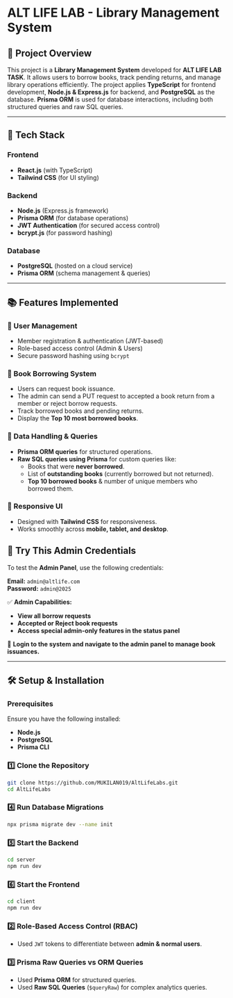 # ALT LIFE LAB - Library Management System

## 📌 Project Overview
This project is a **Library Management System** developed for **ALT LIFE LAB TASK**. It allows users to borrow books, track pending returns, and manage library operations efficiently. The project applies **TypeScript** for frontend development, **Node.js & Express.js** for backend, and **PostgreSQL** as the database. **Prisma ORM** is used for database interactions, including both structured queries and raw SQL queries.

---

## 🚀 Tech Stack
### **Frontend**
- **React.js** (with TypeScript)
- **Tailwind CSS** (for UI styling)

### **Backend**
- **Node.js** (Express.js framework)
- **Prisma ORM** (for database operations)
- **JWT Authentication** (for secured access control)
- **bcrypt.js** (for password hashing)

### **Database**
- **PostgreSQL** (hosted on a cloud service)
- **Prisma ORM** (schema management & queries)

---

## 📚 Features Implemented
### **🔹 User Management**
- Member registration & authentication (JWT-based)
- Role-based access control (Admin & Users)
- Secure password hashing using `bcrypt`

### **🔹 Book Borrowing System**
- Users can request book issuance.
- The admin can send a PUT request to accepted a book return from a member or reject borrow requests.
- Track borrowed books and pending returns.
- Display the **Top 10 most borrowed books**.

### **🔹 Data Handling & Queries**
- **Prisma ORM queries** for structured operations.
- **Raw SQL queries using Prisma** for custom queries like:
  - Books that were **never borrowed**.
  - List of **outstanding books** (currently borrowed but not returned).
  - **Top 10 borrowed books** & number of unique members who borrowed them.

### **🔹 Responsive UI**
- Designed with **Tailwind CSS** for responsiveness.
- Works smoothly across **mobile, tablet, and desktop**.

## 🔑 Try This Admin Credentials  

To test the **Admin Panel**, use the following credentials:  

**Email:** `admin@altlife.com`  
**Password:** `admin@2025`  

✅ **Admin Capabilities:**  
- **View all borrow requests**  
- **Accepted or Reject book requests**  
- **Access special admin-only features in the status panel**  

🔗 **Login to the system and navigate to the admin panel to manage book issuances.**

---

## 🛠 Setup & Installation
### **Prerequisites**
Ensure you have the following installed:
- **Node.js** 
- **PostgreSQL**
- **Prisma CLI**

### **1️⃣ Clone the Repository**
```sh
git clone https://github.com/MUKILAN019/AltLifeLabs.git
cd AltLifeLabs
```


### **4️⃣ Run Database Migrations**
```sh
npx prisma migrate dev --name init
```

### **5️⃣ Start the Backend**
```sh
cd server
npm run dev
```

### **6️⃣ Start the Frontend**
```sh
cd client
npm run dev
```


### **2️⃣ Role-Based Access Control (RBAC)**
- Used `JWT` tokens to differentiate between **admin & normal users**.

### **3️⃣ Prisma Raw Queries vs ORM Queries**
- Used **Prisma ORM** for structured queries.
- Used **Raw SQL Queries** (`$queryRaw`) for complex analytics queries.



